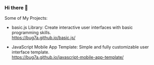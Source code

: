 ### Hi there 👋

Some of My Projects:

- basic.js Library: Create interactive user interfaces with basic programming skills.<br>
https://bug7a.github.io/basic.js/

- JavaScript Mobile App Template: Simple and fully customizable user interface template.<br>
https://bug7a.github.io/javascript-mobile-app-template/

<br>

<!--
**bug7a/bug7a** is a ✨ _special_ ✨ repository because its `README.md` (this file) appears on your GitHub profile.

Here are some ideas to get you started:

- 🔭 I’m currently working on ...
- 🌱 I’m currently learning ...
- 👯 I’m looking to collaborate on ...
- 🤔 I’m looking for help with ...
- 💬 Ask me about ...
- 📫 How to reach me: ...
- 😄 Pronouns: ...
- ⚡ Fun fact: ...
-->
